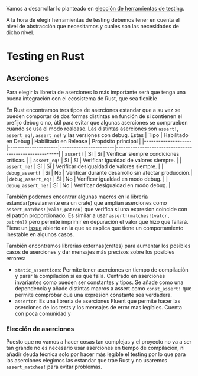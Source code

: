 Vamos a desarrollar lo planteado en [elección de herramientas de testing](https://github.com/MarioRgzLpz/ArbitrageBets/issues/19).

A la hora de elegir herramientas de testing debemos tener en cuenta el nivel de abstracción que necesitamos y cuales son las necesidades de dicho nivel.

# Testing en Rust

## Aserciones

Para elegir la libreria de aserciones lo más importante será que tenga una buena integración con el ecosistema de Rust, que sea flexible 

En Rust encontramos tres tipos de aserciones estandar que a su vez se pueden comportar de dos formas distintas en función de si contienen el prefijo debug o no, útil para evitar que algunas aserciones se comprueben cuando se usa el modo realease. Las distintas aserciones son `assert!`, `assert_eq!`, `assert_ne!` y las versiones con debug. Estas
| Tipo               | Habilitado en Debug | Habilitado en Release | Propósito principal                                    |
|--------------------|---------------------|-----------------------|------------------------------------------------------|
| `assert!`          | Sí                 | Sí                   | Verificar siempre condiciones críticas.             |
| `assert_eq!`       | Sí                 | Sí                   | Verificar igualdad de valores siempre.              |
| `assert_ne!`       | Sí                 | Sí                   | Verificar desigualdad de valores siempre.           |
| `debug_assert!`    | Sí                 | No                   | Verificar durante desarrollo sin afectar producción.|
| `debug_assert_eq!` | Sí                 | No                   | Verificar igualdad en modo debug.                   |
| `debug_assert_ne!` | Sí                 | No                   | Verificar desigualdad en modo debug.                |

También podemos encontrar algunas macros en la libreria estandar(previamente era un crate) que amplian aserciones como `assert_matches!(valor,patron)` que verifica si una expresion coincide con el patrón proporcionado. Es similar a usar `assert!(matches!(valor, patrón))` pero permite imprimir en depuración el valor que hizó que fallará. Tiene un [issue](https://github.com/rust-lang/rust/issues/82775) abierto en la que se explica que tiene un comportamiento inestable en algunos casos.

También encontramos librerias externas(crates) para aumentar los posibles casos de aserciones y dar mensajes más precisos sobre los posibles errores:
- `static_assertions`: Permite tener aserciones en tiempo de compilación y parar la compilación si es que falla. Centrado en aserciones invariantes como pueden ser constantes y tipos. Se añade como una dependencia y añade distintas macros a assert como `const_assert!` que permite comprobar que una expresion constante sea verdadera. 
- `assertor`: Es una libreria de aserciones Fluent que permite hacer las aserciones de los tests y los mensajes de error mas legíbles. Cuenta con poca comunidad y 

### Elección de aserciones

Puesto que no vamos a hacer cosas tan complejas y el proyecto no va a ser tan grande no es necesario usar aserciones en tiempo de compilación, ni añadir deuda técnica solo por hacer más legible el testing por lo que para las aserciones elegimos las estandar que trae Rust y no usaremos `assert_matches!` para evitar problemas.

